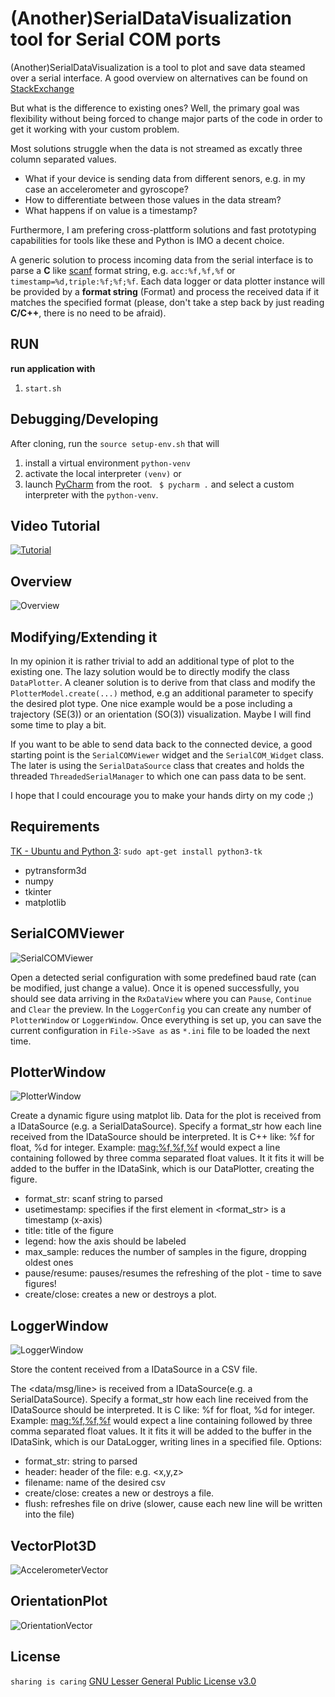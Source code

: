 # (Another)SerialDataVisualization tool for Serial COM ports

(Another)SerialDataVisualization is a  tool to plot and save data steamed over a serial interface. 
A good overview on alternatives can be found on [StackExchange](https://arduino.stackexchange.com/questions/1180/serial-data-plotting-programs)

But what is the difference to existing ones? 
Well, the primary goal was flexibility without being forced to change major 
parts of the code in order to get it working with your custom problem. 

Most solutions struggle when the data is not streamed as excatly three column separated values. 
- What if your device is sending data from different senors, e.g. in my case an accelerometer and gyroscope? 
- How to differentiate between those values in the data stream?
- What happens if on value is a timestamp?

Furthermore, I am prefering cross-plattform solutions and fast prototyping capabilities for tools like these and Python is IMO a decent choice.

A generic solution to process incoming data from the serial interface is to parse a **C** like [scanf](http://www.cplusplus.com/reference/cstdio/scanf/?kw=scanf) format string, e.g. `acc:%f,%f,%f` or `timestamp=%d,triple:%f;%f;%f`.
Each data logger or data plotter instance will be provided by a **format string** (Format) and process the received data if it matches the 
specified format (please, don't take a step back by just reading **C/C++**, there is no need to be afraid).

## RUN

 **run application with**
1. `start.sh`

## Debugging/Developing
 
After cloning, run the `source setup-env.sh` that will
1. install a virtual environment `python-venv`
1.  activate the local interpreter `(venv)` or 
1. launch [PyCharm](https://www.jetbrains.com/pycharm/) from the root. ``` $ pycharm .``` and select a custom interpreter with the `python-venv`.

## Video Tutorial

[![Tutorial](http://img.youtube.com/vi/NcSRnaUSXU4/0.jpg)](https://youtu.be/NcSRnaUSXU4
 "Video Title")


## Overview

 ![Overview](doc/Overview.png "Overview")

## Modifying/Extending it

In my opinion it is rather trivial to add an additional type of plot to the existing one. The lazy solution would be to directly modify the class `DataPlotter`.
A cleaner solution is to derive from that class and modify the `PlotterModel.create(...)` method, e.g an additional parameter to specify the desired plot type.
One nice example would be a pose including a trajectory (SE(3)) or an orientation (SO(3)) visualization. Maybe I will find some time to play a bit.
 
If you want to be able to send data back to the connected device, a good starting point is the `SerialCOMViewer` widget and 
the `SerialCOM_Widget` class. The later is using the `SerialDataSource` class that creates and holds the threaded `ThreadedSerialManager` to which
one can pass data to be sent.

I hope that I could encourage you to make your hands dirty on my code ;) 

## Requirements

[TK - Ubuntu and Python 3](https://tkdocs.com/tutorial/install.html): `sudo apt-get install python3-tk`
- pytransform3d
- numpy
- tkinter
- matplotlib
 
## SerialCOMViewer
 
![SerialCOMViewer](doc/SerialCOMViewer.png "SerialCOMViewer")


Open a detected serial configuration with some predefined baud rate (can be modified, just change a value).
Once it is opened successfully, you should see data arriving in the `RxDataView` where you can `Pause`, `Continue` and `Clear` the 
preview.
In the `LoggerConfig` you can create any number of `PlotterWindow` or `LoggerWindow`. 
Once everything is set up, you can save the current configuration in `File->Save as` as `*.ini` file to be loaded the next 
time. 

 
## PlotterWindow
 
 ![PlotterWindow](doc/PlotterWindow.png "PlotterWindow")
 
 Create a dynamic figure using matplot lib. 
 Data for the plot is received from a IDataSource (e.g. a SerialDataSource).
 Specify a format_str how each line received from the IDataSource should be interpreted.
 It is C++ <scanf> like: %f for float, %d for integer. Example: <mag:%f,%f,%f> would expect
 a line containing <mag> followed by three comma separated float values. It it fits it will be added
 to the buffer in the IDataSink, which is our DataPlotter, creating the figure.
 
- format_str: scanf string to parsed
- usetimestamp: specifies if the first element in <format_str> is a timestamp (x-axis)
- title: title of the figure
- legend: how the axis should be labeled
- max_sample: reduces the number of samples in the figure, dropping oldest ones
- pause/resume: pauses/resumes the refreshing of the plot - time to save figures!
- create/close: creates a new or destroys a plot.

## LoggerWindow

![LoggerWindow](doc/LoggerWindow.png "LoggerWindow")
 
Store the content received from a IDataSource in a CSV file.

The <data/msg/line> is received from a IDataSource(e.g. a SerialDataSource).
Specify a format_str how each line received from the
IDataSource should be interpreted. It is C <scanf> like:
%f for float, %d for integer. Example: <mag:%f,%f,%f> would expect
a line containing <mag> followed by three comma separated
float values. It it fits it will be added to the buffer in the IDataSink,
which is our DataLogger, writing lines in a specified file.
Options:
+ format_str: <scanf> string to parsed
+ header: header of the file: e.g. <x,y,z>
+ filename: name of the desired csv <file>
+ create/close: creates a new or destroys a file.
+ flush: refreshes file on drive (slower, cause each new line will be written into the file)

## VectorPlot3D

![AccelerometerVector](./doc/LiveAccelerometerVector_15.gif)
<!--- ![VectorPlot3D](doc/VectorPlot3D.png "VectorPlot3D") -->

## OrientationPlot

![OrientationVector](./doc/LiveOrientationVector_15.gif)
<!---![OrientationPlot](doc/OrientationPlot.png "OrientationPlot") -->


## License

`sharing is caring` 
[GNU Lesser General Public License v3.0](https://choosealicense.com/licenses/lgpl-3.0/) 

